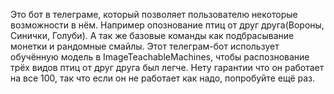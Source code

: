 Это бот в телеграме, который позволяет пользователю некоторые возможности в нём.
Например опознование птиц от друг друга(Вороны, Синички, Голуби).
А так же базовые команды как подбрасывание монетки и рандомные смайлы.
Этот телеграм-бот использует обучённую модель в ImageTeachableMachines, чтобы распознование трёх видов птиц от друг друга был легче.
Нету гарантии что он работает на все 100, так что если он не работает как надо, попробуйте ещё раз.
